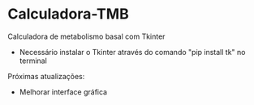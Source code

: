 # Calculadora-TMB

Calculadora de metabolismo basal com Tkinter

- Necessário instalar o Tkinter através do comando "pip install tk" no terminal

Próximas atualizações:
- Melhorar interface gráfica
